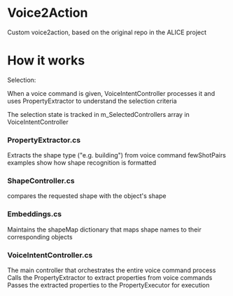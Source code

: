 # Voice2Action

Custom voice2action, based on the original repo in the ALICE project

# How it works

Selection:

When a voice command is given, VoiceIntentController processes it and uses PropertyExtractor to understand the selection criteria

The selection state is tracked in m_SelectedControllers array in VoiceIntentController



### PropertyExtractor.cs

Extracts the shape type ("e.g. building") from voice command
fewShotPairs examples show how shape recognition is formatted

### ShapeController.cs

compares the requested shape with the object's shape

### Embeddings.cs
Maintains the shapeMap dictionary that maps shape names to their corresponding objects

### VoiceIntentController.cs
The main controller that orchestrates the entire voice command process
Calls the PropertyExtractor to extract properties from voice commands
Passes the extracted properties to the PropertyExecutor for execution

